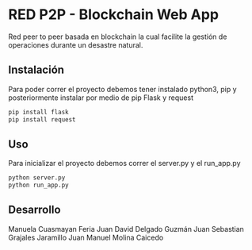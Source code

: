 # RED P2P - Blockchain Web App

Red peer to peer basada en blockchain la cual facilite la gestión de operaciones durante un desastre natural.

## Instalación

Para poder correr el proyecto debemos tener instalado python3, pip y posteriormente instalar por medio de pip Flask y request

```bash
pip install flask
pip install request
```

## Uso
Para inicializar el proyecto debemos correr el server.py y el run_app.py

```bash
python server.py
python run_app.py
```

## Desarrollo
Manuela Cuasmayan Feria
Juan David Delgado Guzmán
Juan Sebastian Grajales Jaramillo
Juan Manuel Molina Caicedo
